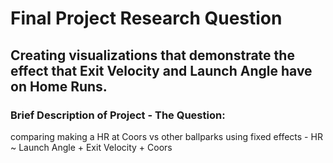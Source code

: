 # Final Project Research Question

## Creating visualizations that demonstrate the effect that Exit Velocity and Launch Angle have on Home Runs.
### Brief Description of Project - The Question:
 comparing making a HR at Coors vs other ballparks using fixed effects - HR ~ Launch Angle + Exit Velocity + Coors
